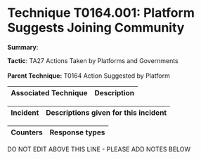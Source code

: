 # Technique T0164.001: Platform Suggests Joining Community

**Summary**: 

**Tactic**: TA27 Actions Taken by Platforms and Governments <br><br>**Parent Technique:** T0164 Action Suggested by Platform


| Associated Technique | Description |
| --------- | ------------------------- |



| Incident | Descriptions given for this incident |
| -------- | -------------------- |



| Counters | Response types |
| -------- | -------------- |


DO NOT EDIT ABOVE THIS LINE - PLEASE ADD NOTES BELOW